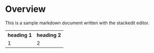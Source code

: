 


# Overview #
This is a sample markdown document written with the stackedit editor. 
<table>
<tr>
	<th>heading 1</th><th>heading 2</th>
</tr>
<tr>
	<td> 1</td> <td>2</td>
</tr>
</table>
